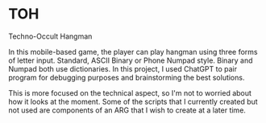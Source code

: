 # TOH
 Techno-Occult Hangman



In this mobile-based game, the player can play hangman using three forms of letter input. Standard, ASCII Binary or Phone Numpad style. Binary and Numpad both use dictionaries. In this project, I used ChatGPT to pair program for debugging purposes and brainstorming the best solutions.

This is more focused on the technical aspect, so I'm not to worried about how it looks at the moment. Some of the scripts that I currently created but not used are components of an ARG that I wish to create at a later time.
